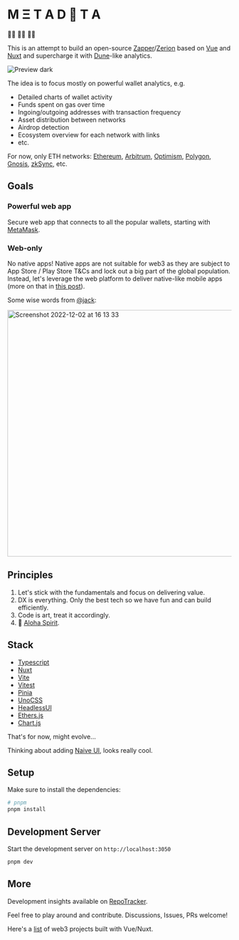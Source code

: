 # M Ξ T A D 🦧 T A

🏴‍☠️ 🏴‍☠️ 🏴‍☠️

This is an attempt to build an open-source [Zapper](https://zapper.fi/)/[Zerion](https://app.zerion.io/) based on [Vue](https://vuejs.org) and [Nuxt](https://nuxt.com) and supercharge it with [Dune](https://dune.com)-like analytics.

![Preview dark](https://res.cloudinary.com/daixf8djk/image/upload/v1670257061/M%CE%9ETAD%EF%A6%A7TA/preview_20221205_ocwals.png)

The idea is to focus mostly on powerful wallet analytics, e.g.

- Detailed charts of wallet activity
- Funds spent on gas over time
- Ingoing/outgoing addresses with transaction frequency
- Asset distribution between networks
- Airdrop detection
- Ecosystem overview for each network with links
- etc.

For now, only ETH networks: [Ethereum](https://ethereum.org), [Arbitrum](https://arbitrum.io), [Optimism](https://www.optimism.io/), [Polygon](https://polygon.technology), [Gnosis](https://www.gnosis.io), [zkSync](https://zksync.io), etc.

## Goals

### Powerful web app 

Secure web app that connects to all the popular wallets, starting with [MetaMask](https://metamask.io).

### Web-only

No native apps! Native apps are not suitable for web3 as they are subject to App Store / Play Store T&Cs and lock out a big part of the global population. Instead, let's leverage the web platform to deliver native-like mobile apps (more on that in [this post](https://itnext.io/lets-build-a-native-like-web-app-nwa-22a553fee338)).

Some wise words from [@jack](https://twitter.com/jack):

<img width="554" alt="Screenshot 2022-12-02 at 16 13 33" src="https://user-images.githubusercontent.com/2703233/205336586-2517bfd2-ead1-4ace-8091-4f988e9b2df3.png">

## Principles

1. Let's stick with the fundamentals and focus on delivering value.
2. DX is everything. Only the best tech so we have fun and can build efficiently.
3. Code is art, treat it accordingly.
4. 🌺 [Aloha Spirit](https://www.hawaii.edu/uhwo/clear/home/lawaloha.html).

## Stack

- [Typescript](https://www.typescriptlang.org)
- [Nuxt](https://nuxt.com)
- [Vite](https://vitejs.dev)
- [Vitest](https://vitest.dev)
- [Pinia](https://pinia.vuejs.org)
- [UnoCSS](https://uno.antfu.me)
- [HeadlessUI](https://headlessui.com)
- [Ethers.js](https://ethers.io)
- [Chart.js](https://chartjs.org)

That's for now, might evolve...

Thinking about adding [Naive UI](https://www.naiveui.com), looks really cool.

## Setup

Make sure to install the dependencies:

```bash
# pnpm
pnpm install
```

## Development Server

Start the development server on `http://localhost:3050`

```bash
pnpm dev
```

## More

Development insights available on [RepoTracker](https://repo-tracker.com/r/gh/toniengelhardt/m3tadata).

Feel free to play around and contribute. Discussions, Issues, PRs welcome!

Here's a [list](https://github.com/toniengelhardt/web3-vue-and-nuxt-projects) of web3 projects built with Vue/Nuxt.
